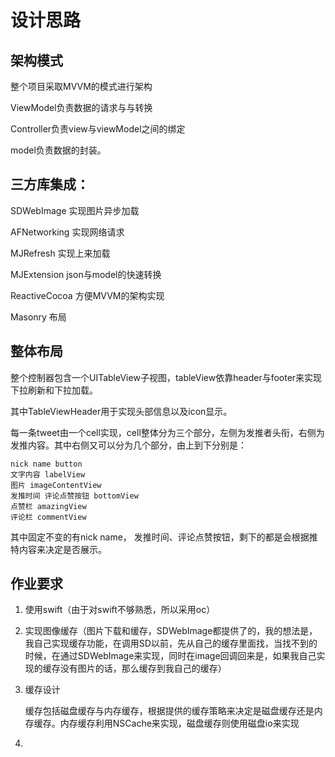 # 设计思路

## 架构模式

整个项目采取MVVM的模式进行架构

ViewModel负责数据的请求与与转换

Controller负责view与viewModel之间的绑定

model负责数据的封装。

## 三方库集成：

SDWebImage	实现图片异步加载

AFNetworking	实现网络请求

MJRefresh	实现上来加载

MJExtension	json与model的快速转换

ReactiveCocoa 方便MVVM的架构实现

Masonry 布局

## 整体布局

整个控制器包含一个UITableView子视图，tableView依靠header与footer来实现下拉刷新和下拉加载。

其中TableViewHeader用于实现头部信息以及icon显示。

每一条tweet由一个cell实现，cell整体分为三个部分，左侧为发推者头衔，右侧为发推内容。其中右侧又可以分为几个部分，由上到下分别是：

```
nick name button
文字内容 labelView
图片 imageContentView
发推时间 评论点赞按钮 bottomView
点赞栏 amazingView
评论栏 commentView
```

其中固定不变的有nick name， 发推时间、评论点赞按钮，剩下的都是会根据推特内容来决定是否展示。

## 作业要求

1. 使用swift（由于对swift不够熟悉，所以采用oc）

2. 实现图像缓存（图片下载和缓存，SDWebImage都提供了的，我的想法是，我自己实现缓存功能，在调用SD以前，先从自己的缓存里面找，当找不到的时候，在通过SDWebImage来实现，同时在image回调回来是，如果我自己实现的缓存没有图片的话，那么缓存到我自己的缓存）

3. 缓存设计

   缓存包括磁盘缓存与内存缓存，根据提供的缓存策略来决定是磁盘缓存还是内存缓存。内存缓存利用NSCache来实现，磁盘缓存则使用磁盘io来实现

4. 

